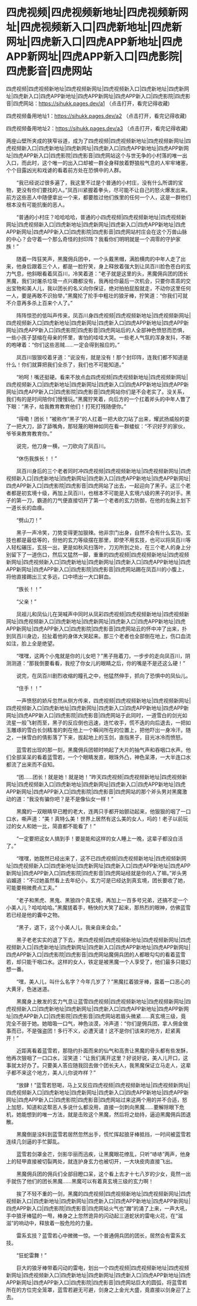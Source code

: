 # 四虎视频|四虎视频新地址|四虎视频新网址|四虎视频新入口|四虎新地址|四虎新网址|四虎新入口|四虎APP新地址|四虎APP新网址|四虎APP新入口|四虎影院|四虎影音|四虎网站





四虎视频|四虎视频新地址|四虎视频新网址|四虎视频新入口|四虎新地址|四虎新网址|四虎新入口|四虎APP新地址|四虎APP新网址|四虎APP新入口|四虎影院|四虎影音|四虎网站：https://sihukk.pages.dev/a1 （点击打开，看完记得收藏)


四虎视频备用地址1：https://sihukk.pages.dev/a2 （点击打开，看完记得收藏)

四虎视频备用地址2：https://sihukk.pages.dev/a3 （点击打开，看完记得收藏)






两座山壁所夹成的狭窄谷道，成为了四虎视频|四虎视频新地址|四虎视频新网址|四虎视频新入口|四虎新地址|四虎新网址|四虎新入口|四虎APP新地址|四虎APP新网址|四虎APP新入口|四虎影院|四虎影音|四虎网站这个与世无争的小村落的唯一出入口，而此时，这个唯一的出入口却被一群全身释放着野狼般气息的人牢牢堵塞，个个目露凶光和戏谑的看着前方处在恐惧中的人群。

　　“我已经说过很多遍了，我这里不过是个普通的小村庄，没有什么所谓的宝物，更没有你们要找的人。”凤百川紧握着拳头，尽可能不让自己的怒火爆发出来。前方这些恶人中随便拿出一个来，都要胜过他们族里的任何一个人，这是一群他们根本没有可能抗衡的恶人。

　　“普通的小村庄？哈哈哈哈，普通的小四虎视频|四虎视频新地址|四虎视频新网址|四虎视频新入口|四虎新地址|四虎新网址|四虎新入口|四虎APP新地址|四虎APP新网址|四虎APP新入口|四虎影院|四虎影音|四虎网站村庄会在这个万兽山脉的中心？会守着一个那么奇怪的封印阵？我看你们明明就是一个凋零的守护家族！”

　　随着一阵狂笑声，黑魔佣兵团中，一个头戴黑帽，满脸横肉的中年人走了出来，他身后跟着三个人，都是一脸狞笑，身上释放着强大到让凤百川脸色苍白的玄力气息，他斜眼看着凤百川，冷笑着道：“老子就是这里的头，黑魔佣兵团的团长黑魔，我们对屠杀垃圾一点兴趣都没有，我再给你最后一次机会，只要你乖乖的交出宝物和美人儿，我以团长的名义向你保证，绝对拍拍屁股就走，不动你这里任何一人，要是再敢不识抬举，”黑魔抡了抡手中粗壮的狼牙棒，狞笑道：“你我们可就不介意再多杀上百来个人了。”

　　阵阵惊恐的低叫声传来，凤百川身四虎视频|四虎视频新地址|四虎视频新网址|四虎视频新入口|四虎新地址|四虎新网址|四虎新入口|四虎APP新地址|四虎APP新网址|四虎APP新入口|四虎影院|四虎影音|四虎网站后的人全部神色愤怒而恐惧，一些小孩子瑟缩在母亲的怀里，害怕的哇哇大哭。一些老人气氛的浑身发抖，不断的咆哮着：“你们这些恶贼……一定会得到报应的。”

　　凤百川狠狠咬着牙道：“说没有，就是没有！那个封印阵，连我们都不知道是什么！你们就算把我们全杀了，我们也不可能知道。”

　　“哟呵！嘴还挺硬。看来不放点血四虎视频|四虎视频新地址|四虎视频新网址|四虎视频新入口|四虎新地址|四虎新网址|四虎新入口|四虎APP新地址|四虎APP新网址|四虎APP新入口|四虎影院|四虎影音|四虎网站你们是不会老实了。没关系，我们有的是时间陪你们慢慢玩。”黑魔狞笑着，向后方的一个扛着斧头的中年人瞥了下眼：“黑子，给我教育教育他们！打死打残随便你。”

　　“得嘞！团长！”被称作“黑子”的人扛着一把大砍刀站了出来，耀武扬威般的耍了一把大刀，舔了舔嘴角，那轻蔑的眼神如同在看一群蝼蚁：“不识好歹的家伙，爷爷来教育教育你。”

　　说完，他刀身一横，一刀砍向了凤百川。

　　“休伤我族长！！”

　　凤百川身后的三个老者同时冲四虎视频|四虎视频新地址|四虎视频新网址|四虎视频新入口|四虎新地址|四虎新网址|四虎新入口|四虎APP新地址|四虎APP新网址|四虎APP新入口|四虎影院|四虎影音|四虎网站了出去，一起迎向了黑子。这三个老者都是初玄境十级，再加上凤百川，也根本不可能是入玄境六级的黑子的对手。黑子的第一刀，霸道的刀气便直接切开了第一个老者的玄力防御，在他的左胸上划下一道长长的血痕。

　　“劈山刀！”

　　黑子一声冷笑，刀势变得更加狠辣。他非宗门出身，自然不会有什么玄功，玄技也都是最低等的，但他的玄力等级摆在那里，即使不用玄技，也可以将凤百川等人轻松碾压，玄技一出，更是如秋风扫落叶，刀刃所到之处，在三个老人的身上分别留下了一道伤口，然后又猛然一脚，重重的四虎视频|四虎视频新地址|四虎视频新网址|四虎视频新入口|四虎新地址|四虎新网址|四虎新入口|四虎APP新地址|四虎APP新网址|四虎APP新入口|四虎影院|四虎影音|四虎网站踢在凤百川的小腹上，将他直接踢出三丈多远，口中喷出一大口鲜血。

　　“族长！！”

　　“父亲！”

　　凤祖儿和凤仙儿在哭喊声中同时从凤彩四虎视频|四虎视频新地址|四虎视频新网址|四虎视频新入口|四虎新地址|四虎新网址|四虎新入口|四虎APP新地址|四虎APP新网址|四虎APP新入口|四虎影院|四虎影音|四虎网站云的怀中冲了出来，扑到凤百川身边，拉扯着他的身体大哭起来。那三个老者也全部倒在地上，伤口血流如注，脸上全是绝望。

　　“嘿嘿，这两个小鬼就是你的儿女吧？”黑子拖着刀，一步步的走向凤百川，阴测测道：“那我倒要看看，我挖了你女儿的眼睛之后，你的嘴是不是还这么硬！”

　　说完，在凤百川剧烈收缩的瞳孔之中，他猛然伸手，抓向了恐惧中的凤仙儿。

　　“住手！！”

　　一声愤怒的娇斥忽然从侧方传来，四虎视频|四虎视频新地址|四虎视频新网址|四虎视频新入口|四虎新地址|四虎新网址|四虎新入口|四虎APP新地址|四虎APP新网址|四虎APP新入口|四虎影院|四虎影音|四虎网站于此同时，一道雪白的剑光如流星一般飞射而至，黑子的反应倒也迅速，连忙收手，慌不迭的向后退去，一把如玉雕琢的雪白长剑精准的刺在他上一个瞬间所在的位置上，把他吓出一身冷汗。随之，一抹雪白的倩影落了下来，拔起地上的玉剑，直指黑子，目光冰冷而愤怒。

　　蓝雪若出现的那一刻，黑魔佣兵团顿时响起了大片的抽气声和吞咽口水声。他们全部呆呆的看着蓝雪若，一个个眼睛发直，眼珠外凸，神色呆滞，一大半连口水都流了出来而不自知。

　　“团……团长！就是她！就是她！”昨天四虎视频|四虎视频新地址|四虎视频新网址|四虎视频新入口|四虎新地址|四虎新网址|四虎新入口|四虎APP新地址|四虎APP新网址|四虎APP新入口|四虎影院|四虎影音|四虎网站的那个斧头男对黑魔激动的道：“我没有骗你吧？是不是像仙女一样！”

　　黑魔的一双眼睛早已瞪的老大，连两只手都开始颤动起来，他狠狠的咽了一口口水，嘶声道：“美！真特么美！世界上居然有这么美的女人，吗的！老子以前玩过的女人和她一比，简直都不能看了！”

　　“一定要把这女人搞到手！要是能和这样的女人睡上一晚，这辈子都没白活了。”

　　“嘿嘿，她既然已经出来了，这不已四虎视频|四虎视频新地址|四虎视频新网址|四虎视频新入口|四虎新地址|四虎新网址|四虎新入口|四虎APP新地址|四虎APP新网址|四虎APP新入口|四虎影院|四虎影音|四虎网站经就是你的人了嘛。”斧头男谄媚道：“不过她虽然看上去年纪小，玄力可是已经达到真玄境，团长要收了她，可能要稍微费点工夫。”

　　“老子和黑虎、黑鬼、黑狼四个真玄境，再加上一百多号兄弟，还搞不定一个小美人儿？哈哈哈哈。”黑魔搓着手，畅快的大笑了起来，那热烈的眼神，仿佛蓝雪若已经是他的囊中之物。

　　“黑子，退下，这个小美人儿，我亲自来会会。”

　　黑子老老实实的退了下去，黑四虎视频|四虎视频新地址|四虎视频新网址|四虎视频新入口|四虎新地址|四虎新网址|四虎新入口|四虎APP新地址|四虎APP新网址|四虎APP新入口|四虎影院|四虎影音|四虎网站魔佣兵团的人都眼勾勾的看着蓝雪若，却只能干咽口水。这样的女人，铁定是被黑魔一个人享受了，他们最多只能幻想一番。

　　“嘿，美人儿，叫什么名字？今年几岁了？”黑魔扛着狼牙棒，露着一口恶心的大黄牙，色迷迷道。

　　黑魔身上散发的玄力气息让蓝雪四虎视频|四虎视频新地址|四虎视频新网址|四虎视频新入口|四虎新地址|四虎新网址|四虎新入口|四虎APP新地址|四虎APP新网址|四虎APP新入口|四虎影院|四虎影音|四虎网站若眉头微紧……真玄境三级，竟完全不弱于她。她暗吸一口气，神色淡漠，冷声道：“你们是佣兵团，拿人佣金做事而已，不是强盗团！多行不义，必遭天谴！这不是你们该来的地方，赶紧离开！”

　　近距离看着蓝雪若，那隐约扑面而来的仙气和高贵让黑魔的骨头都有些发酥，他再次狠咽了一口口水，淫笑道：“让我们离开这里？好说好说，美人儿开口，这事就太好办了。只要美人答应随我回去做个团长夫人，我黑魔保证立马走人，这辈子都不来这个地方，美人儿你说咋样？”

　　“放肆！”蓝雪若怒喝，马上又反应四虎视频|四虎视频新地址|四虎视频新网址|四虎视频新入口|四虎新地址|四虎新网址|四虎新入口|四虎APP新地址|四虎APP新网址|四虎APP新入口|四虎影院|四虎影音|四虎网站过来这两个用的并不合适，怒上加怒，知道和这帮恶人多说什么都没用，直接一剑刺向黑魔……要解除眼下危机，她能想到的唯一方法，就是击败这个黑魔，然后将之劫持，逼迫黑魔佣兵团退散。

　　黑魔倒是没料到蓝雪若居然忽然出手，慌忙挥起狼牙棒抵挡，一时间被蓝雪若连续几剑逼的手忙脚乱。

　　蓝雪若剑罩金芒，剑影华丽而迅疾，让黑魔眼花缭乱，只听“哧哧”两声，他身上的轻甲直接被切裂两处，就连护身玄力也被切开，一大块皮肉直接飞出。

　　黑魔佣兵团的佣兵们全部目瞪口呆，这个看上去才十七八岁的少女，竟然一出手就伤了他们的团长黑魔……黑魔可以有着真玄境三级的玄力啊！

　　挨了不轻不重的一剑，黑魔的四虎视频|四虎视频新地址|四虎视频新网址|四虎视频新入口|四虎新地址|四虎新网址|四虎新入口|四虎APP新地址|四虎APP新网址|四虎APP新入口|四虎影院|四虎影音|四虎网站火气也“蹭”的涌了上来，一声大吼，手中狼牙棒猛的一甩，棒身之上忽然诡异的闪动起三道蛇状的雷电火花，在“滋滋”的响动中，释放着一股危险的力量。

　　雷系玄技？蓝雪若心中微微一惊。一个普通佣兵团的团长，居然会有雷系玄技。

　　“狂蛇雷舞！”

　　巨大的狼牙棒带着闪动的雷电，划出一个四虎视频|四虎视频新地址|四虎视频新网址|四虎视频新入口|四虎新地址|四虎新网址|四虎新入口|四虎APP新地址|四虎APP新网址|四虎APP新入口|四虎影院|四虎影音|四虎网站巨大的圆弧，将蓝雪若所在的方位完全笼罩，蓝雪若避无可避，剑身之上金光大盛，竟直接以剑身迎了上去。


